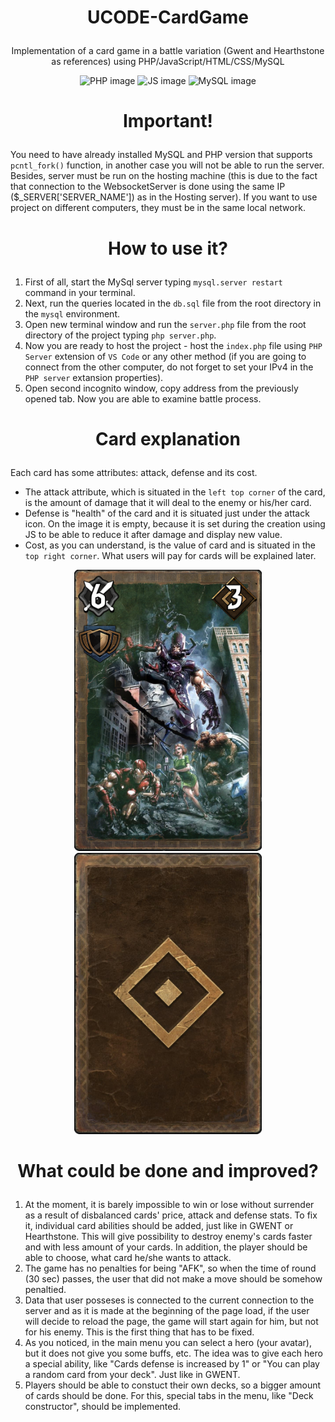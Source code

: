 # <p align=center>UCODE-CardGame</p>
<p align=center>Implementation of a card game in a battle variation (Gwent and Hearthstone as references) using PHP/JavaScript/HTML/CSS/MySQL</p>
<p align=center><img src="https://web-creator.ru/uploads/Page/43/php.svg" width="300px" alt="PHP image"> <img src="https://miro.medium.com/max/1540/0*6e2K0U6ZkN9Ju9iL.jpg" width="300px" alt="JS image"> <img src="https://upload.wikimedia.org/wikipedia/ru/d/d3/Mysql.png" width="300px" alt="MySQL image"></p>

<h1> <p align=center>Important!</p> </h1>

You need to have already installed MySQL and PHP version that supports `pcntl_fork()` function, in another case you will not be able to run the server. Besides, server must be run on the hosting machine (this is due to the fact that connection to the WebsocketServer is done using the same IP ($_SERVER['SERVER_NAME']) as in the Hosting server). If you want to use project on different computers, they must be in the same local network.

<h1> <p align=center>How to use it?</p> </h1>

1. First of all, start the MySql server typing ```mysql.server restart``` command in your terminal.
2. Next, run the queries located in the ```db.sql``` file from the root directory in the ```mysql``` environment.
3. Open new terminal window and run the ```server.php``` file from the root directory of the project typing ```php server.php```.
4. Now you are ready to host the project - host the ```index.php``` file using ```PHP Server``` extension of ```VS Code``` or any other method (if you are going to connect from the other computer, do not forget to set your IPv4 in the ```PHP server``` extansion properties).
5. Open second incognito window, copy address from the previously opened tab. Now you are able to examine battle process.

<h1> <p align=center>Card explanation</p> </h1>

Each card has some attributes: attack, defense and its cost.
* The attack attribute, which is situated in the `left top corner` of the card, is the amount of damage that it will deal to the enemy or his/her card.
* Defense is "health" of the card and it is situated just under the attack icon. On the image it is empty, because it is set during the creation using JS to be able to reduce it after damage and display new value.
* Cost, as you can understand, is the value of card and is situated in the `top right corner`. What users will pay for cards will be explained later.
<p align="center"><img src="assets/images/Characters/Collapse.png" width="300px" height="450px"><img src="assets/images/Characters/card_back.png" width="300px" height="450px"></p>

<h1> <p align=center>What could be done and improved? </h1>

1. At the moment, it is barely impossible to win or lose without surrender as a result of disbalanced cards' price, attack and defense stats. To fix it, individual card abilities should be added, just like in GWENT or Hearthstone. This will give possibility to destroy enemy's cards faster and with less amount of your cards. In addition, the player should be able to choose, what card he/she wants to attack.
2. The game has no penalties for being "AFK", so when the time of round (30 sec) passes, the user that did not make a move should be somehow penaltied.
3. Data that user posseses is connected to the current connection to the server and as it is made at the beginning of the page load, if the user will decide to reload the page, the game will start again for him, but not for his enemy. This is the first thing that has to be fixed.
4. As you noticed, in the main menu you can select a hero (your avatar), but it does not give you some buffs, etc. The idea was to give each hero a special ability, like "Cards defense is increased by 1" or "You can play a random card from your deck". Just like in GWENT.
5. Players should be able to constuct their own decks, so a bigger amount of cards should be done. For this, special tabs in the menu, like "Deck constructor", should be implemented.
